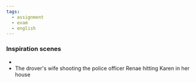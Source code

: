 ```yaml
---
tags:
  - assignment
  - exam
  - english
---
```

### Inspiration scenes
- 
- The drover's wife shooting the police officer
	Renae hitting Karen in her house
